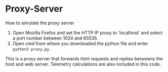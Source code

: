 # Proxy-Server
How to simulate the proxy server

1. Open Mozilla Firefox and set the HTTP IP proxy to 'localhost' and select a port number between 1024 and 65535.
2. Open cmd from where you downloaded the python file and enter ```python3 proxy.py```.

This is a proxy server that forwards html requests and replies betweens the host and web server. Telemetry calculations are also included in this code.
